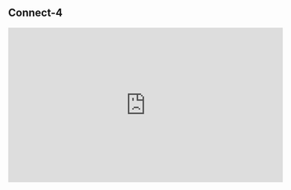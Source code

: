## Connect-4

<p align="center">
<iframe width="560" height="315" src="https://www.youtube.com/embed/mLqIoEe1dU4" title="YouTube video player" frameborder="0" allow="accelerometer; autoplay; clipboard-write; encrypted-media; gyroscope; picture-in-picture" allowfullscreen></iframe>
  <p>

    

    

